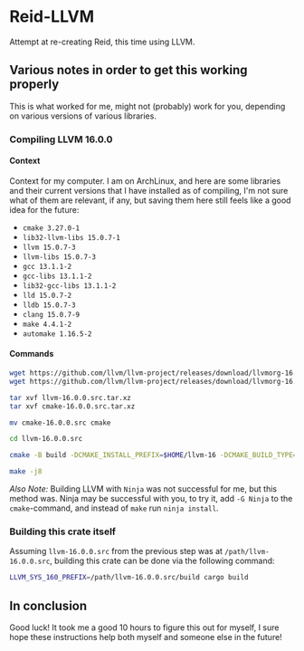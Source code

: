 # Reid-LLVM
Attempt at re-creating Reid, this time using LLVM.

## Various notes in order to get this working properly
This is what worked for me, might not (probably) work for you, depending on
various versions of various libraries.

### Compiling LLVM 16.0.0

#### Context
Context for my computer. I am on ArchLinux, and here are some libraries and
their current versions that I have installed as of compiling, I'm not sure what
of them are relevant, if any, but saving them here still feels like a good idea
for the future:
- `cmake 3.27.0-1`
- `lib32-llvm-libs 15.0.7-1`
- `llvm 15.0.7-3`
- `llvm-libs 15.0.7-3`
- `gcc 13.1.1-2`
- `gcc-libs 13.1.1-2`
- `lib32-gcc-libs 13.1.1-2`
- `lld 15.0.7-2`
- `lldb 15.0.7-3`
- `clang 15.0.7-9`
- `make 4.4.1-2`
- `automake 1.16.5-2`

#### Commands

```sh
wget https://github.com/llvm/llvm-project/releases/download/llvmorg-16.0.0/llvm-16.0.0.src.tar.xz
wget https://github.com/llvm/llvm-project/releases/download/llvmorg-16.0.0/cmake-16.0.0.src.tar.xz

tar xvf llvm-16.0.0.src.tar.xz
tar xvf cmake-16.0.0.src.tar.xz

mv cmake-16.0.0.src cmake

cd llvm-16.0.0.src

cmake -B build -DCMAKE_INSTALL_PREFIX=$HOME/llvm-16 -DCMAKE_BUILD_TYPE=MinSizeRel -DLLVM_ENABLE_ASSERTIONS=ON -DLLVM_INCLUDE_TESTS=OFF

make -j8
```

*Also Note:* Building LLVM with `Ninja` was not successful for me, but this
method was. Ninja may be successful with you, to try it, add `-G Ninja` to the
`cmake`-command, and instead of `make` run `ninja install`.

### Building this crate itself

Assuming `llvm-16.0.0.src` from the previous step was at
`/path/llvm-16.0.0.src`, building this crate can be done via the following command:

```sh
LLVM_SYS_160_PREFIX=/path/llvm-16.0.0.src/build cargo build
```

## In conclusion
Good luck! It took me a good 10 hours to figure this out for myself, I sure hope
these instructions help both myself and someone else in the future!